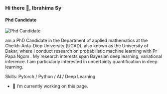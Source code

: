 ### Hi there 👋, Ibrahima Sy 
#### Phd Candidate 
![Phd Candidate ](https://twitter.com/syibrahima31)

 am a PhD Candidate in the Department of applied mathematics at the Cheikh-Anta-Diop University (UCAD), also known as the University of Dakar, where I conduct research on probabilistic machine learning with Pr Papa Ngom . My research interests span Bayesian deep learning, variational inference. I am particularly interested in uncertainty quantification in deep learning.

Skills: Pytorch / Python /  AI / Deep Learning 

- 🔭 I’m currently working on this page. 




